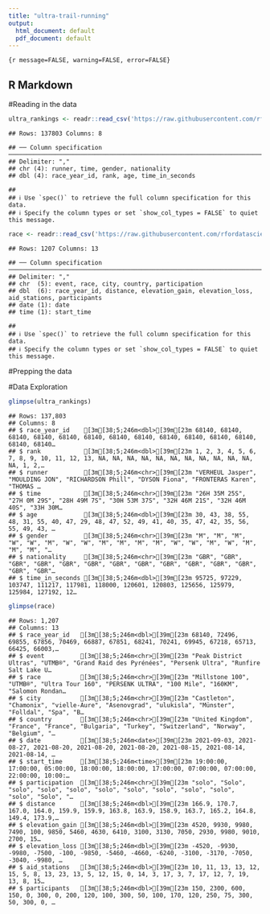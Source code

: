 ```yaml
---
title: "ultra-trail-running"
output:
  html_document: default
  pdf_document: default
---
```




```{r message=FALSE, warning=FALSE, error=FALSE}```

## R Markdown

#Reading in the data

```r
ultra_rankings <- readr::read_csv('https://raw.githubusercontent.com/rfordatascience/tidytuesday/master/data/2021/2021-10-26/ultra_rankings.csv')
```

```
## Rows: 137803 Columns: 8
```

```
## ── Column specification ──────────────────────────────────────────────────────────────────────────────────────────────────
## Delimiter: ","
## chr (4): runner, time, gender, nationality
## dbl (4): race_year_id, rank, age, time_in_seconds
```

```
## 
## ℹ Use `spec()` to retrieve the full column specification for this data.
## ℹ Specify the column types or set `show_col_types = FALSE` to quiet this message.
```

```r
race <- readr::read_csv('https://raw.githubusercontent.com/rfordatascience/tidytuesday/master/data/2021/2021-10-26/race.csv')
```

```
## Rows: 1207 Columns: 13
```

```
## ── Column specification ──────────────────────────────────────────────────────────────────────────────────────────────────
## Delimiter: ","
## chr  (5): event, race, city, country, participation
## dbl  (6): race_year_id, distance, elevation_gain, elevation_loss, aid_stations, participants
## date (1): date
## time (1): start_time
```

```
## 
## ℹ Use `spec()` to retrieve the full column specification for this data.
## ℹ Specify the column types or set `show_col_types = FALSE` to quiet this message.
```

#Prepping the data 

#Data Exploration

```r
glimpse(ultra_rankings)
```

```
## Rows: 137,803
## Columns: 8
## $ race_year_id    [3m[38;5;246m<dbl>[39m[23m 68140, 68140, 68140, 68140, 68140, 68140, 68140, 68140, 68140, 68140, 68140, 68140, 68140, 68140…
## $ rank            [3m[38;5;246m<dbl>[39m[23m 1, 2, 3, 4, 5, 6, 7, 8, 9, 10, 11, 12, 13, NA, NA, NA, NA, NA, NA, NA, NA, NA, NA, NA, NA, 1, 2,…
## $ runner          [3m[38;5;246m<chr>[39m[23m "VERHEUL Jasper", "MOULDING JON", "RICHARDSON Phill", "DYSON Fiona", "FRONTERAS Karen", "THOMAS …
## $ time            [3m[38;5;246m<chr>[39m[23m "26H 35M 25S", "27H 0M 29S", "28H 49M 7S", "30H 53M 37S", "32H 46M 21S", "32H 46M 40S", "33H 30M…
## $ age             [3m[38;5;246m<dbl>[39m[23m 30, 43, 38, 55, 48, 31, 55, 40, 47, 29, 48, 47, 52, 49, 41, 40, 35, 47, 42, 35, 56, 55, 49, 43, …
## $ gender          [3m[38;5;246m<chr>[39m[23m "M", "M", "M", "W", "W", "M", "W", "W", "M", "M", "M", "M", "W", "W", "M", "W", "M", "M", "M", "…
## $ nationality     [3m[38;5;246m<chr>[39m[23m "GBR", "GBR", "GBR", "GBR", "GBR", "GBR", "GBR", "GBR", "GBR", "GBR", "GBR", "GBR", "GBR", "GBR"…
## $ time_in_seconds [3m[38;5;246m<dbl>[39m[23m 95725, 97229, 103747, 111217, 117981, 118000, 120601, 120803, 125656, 125979, 125984, 127192, 12…
```



```r
glimpse(race)
```

```
## Rows: 1,207
## Columns: 13
## $ race_year_id   [3m[38;5;246m<dbl>[39m[23m 68140, 72496, 69855, 67856, 70469, 66887, 67851, 68241, 70241, 69945, 67218, 65713, 66425, 66003,…
## $ event          [3m[38;5;246m<chr>[39m[23m "Peak District Ultras", "UTMB®", "Grand Raid des Pyrénées", "Persenk Ultra", "Runfire Salt Lake U…
## $ race           [3m[38;5;246m<chr>[39m[23m "Millstone 100", "UTMB®", "Ultra Tour 160", "PERSENK ULTRA", "100 Mile", "160KM", "Salomon Rondan…
## $ city           [3m[38;5;246m<chr>[39m[23m "Castleton", "Chamonix", "vielle-Aure", "Asenovgrad", "ulukisla", "Münster", "Folldal", "Spa", "B…
## $ country        [3m[38;5;246m<chr>[39m[23m "United Kingdom", "France", "France", "Bulgaria", "Turkey", "Switzerland", "Norway", "Belgium", "…
## $ date           [3m[38;5;246m<date>[39m[23m 2021-09-03, 2021-08-27, 2021-08-20, 2021-08-20, 2021-08-20, 2021-08-15, 2021-08-14, 2021-08-14, …
## $ start_time     [3m[38;5;246m<time>[39m[23m 19:00:00, 17:00:00, 05:00:00, 18:00:00, 18:00:00, 17:00:00, 07:00:00, 07:00:00, 22:00:00, 10:00:…
## $ participation  [3m[38;5;246m<chr>[39m[23m "solo", "Solo", "solo", "solo", "solo", "solo", "solo", "solo", "solo", "solo", "solo", "Solo", "…
## $ distance       [3m[38;5;246m<dbl>[39m[23m 166.9, 170.7, 167.0, 164.0, 159.9, 159.9, 163.8, 163.9, 158.9, 163.7, 165.2, 164.8, 149.4, 173.9,…
## $ elevation_gain [3m[38;5;246m<dbl>[39m[23m 4520, 9930, 9980, 7490, 100, 9850, 5460, 4630, 6410, 3100, 3130, 7050, 2930, 9980, 9010, 2700, 15…
## $ elevation_loss [3m[38;5;246m<dbl>[39m[23m -4520, -9930, -9980, -7500, -100, -9850, -5460, -4660, -6240, -3100, -3170, -7050, -3040, -9980, …
## $ aid_stations   [3m[38;5;246m<dbl>[39m[23m 10, 11, 13, 13, 12, 15, 5, 8, 13, 23, 13, 5, 12, 15, 0, 14, 3, 17, 3, 7, 17, 12, 7, 19, 13, 8, 15…
## $ participants   [3m[38;5;246m<dbl>[39m[23m 150, 2300, 600, 150, 0, 300, 0, 200, 120, 100, 300, 50, 100, 170, 120, 250, 75, 300, 50, 300, 0, …
```





